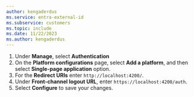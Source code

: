 ```yaml
---
author: kengaderdus
ms.service: entra-external-id
ms.subservice: customers
ms.topic: include
ms.date: 11/22/2023
ms.author: kengaderdus
---
```


1. Under **Manage**, select **Authentication** 
1. On the **Platform configurations** page, select **Add a platform**, and then select **Single-page application** option.
1. For the **Redirect URIs** enter `http://localhost:4200/`.
1. Under **Front-channel logout URL**, enter `https://localhost:4200/auth`.
1. Select **Configure** to save your changes.

